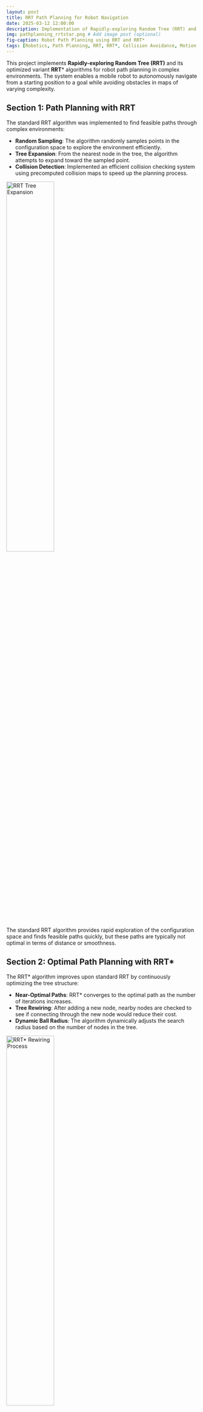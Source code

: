 ```yaml
---
layout: post
title: RRT Path Planning for Robot Navigation
date: 2025-03-12 12:00:00
description: Implementation of Rapidly-exploring Random Tree (RRT) and RRT* algorithms for efficient robot path planning with collision avoidance in complex environments.
img: pathplanning_rrtstar.png # Add image post (optional)
fig-caption: Robot Path Planning using RRT and RRT*
tags: [Robotics, Path Planning, RRT, RRT*, Collision Avoidance, Motion Planning]
---
```


This project implements **Rapidly-exploring Random Tree (RRT)** and its optimized variant **RRT*** algorithms for robot path planning in complex environments. The system enables a mobile robot to autonomously navigate from a starting position to a goal while avoiding obstacles in maps of varying complexity.

## Section 1: **Path Planning with RRT**

The standard RRT algorithm was implemented to find feasible paths through complex environments:

- **Random Sampling**: The algorithm randomly samples points in the configuration space to explore the environment efficiently.
- **Tree Expansion**: From the nearest node in the tree, the algorithm attempts to expand toward the sampled point.
- **Collision Detection**: Implemented an efficient collision checking system using precomputed collision maps to speed up the planning process.

<img src="{{site.baseurl}}/assets/img/pathplanning_rrt.png" alt="RRT Tree Expansion" style="width:50%;" />




The standard RRT algorithm provides rapid exploration of the configuration space and finds feasible paths quickly, but these paths are typically not optimal in terms of distance or smoothness.

## Section 2: **Optimal Path Planning with RRT***

The RRT* algorithm improves upon standard RRT by continuously optimizing the tree structure:

- **Near-Optimal Paths**: RRT* converges to the optimal path as the number of iterations increases.
- **Tree Rewiring**: After adding a new node, nearby nodes are checked to see if connecting through the new node would reduce their cost.
- **Dynamic Ball Radius**: The algorithm dynamically adjusts the search radius based on the number of nodes in the tree.

<img src="{{site.baseurl}}/assets/img/pathplannning_rrtstar.png" alt="RRT* Rewiring Process" style="width:50%;" />

The implementation includes:
- Efficient neighbor searching within a dynamically calculated radius
- Path cost optimization through tree rewiring
- Smooth trajectory generation between nodes

<!-- ## Environment Representation

The system works with different environment maps:

- **Occupancy Grid Maps**: Loaded from image files with configurable resolution.
- **Precomputed Collision Maps**: Generated to accelerate collision checking during planning.
- **Map Bounds**: Automatic detection and enforcement of navigable areas. -->
<!-- 
<img src="{{site.baseurl}}/assets/img/map_representation.png" alt="Map Representation" style="width:40%;" /> -->

<!-- ## Robot Kinematics and Simulation

The planner accounts for the robot's kinematic constraints:

- **Unicycle Model**: The robot follows a unicycle motion model with controllable linear and angular velocities.
- **Motion Simulation**: Realistic trajectory prediction based on velocity and steering commands.
- **Collision Footprint**: Circular robot footprint used for collision checking. -->

## Results and Performance

The implementation was tested on multiple environments:

- **Willow Garage Map**: A complex office environment with narrow corridors and multiple rooms.
- **MyHal Map**: A simple environment with various obstacles and open spaces.


Performance metrics:
- RRT* consistently produced shorter, smoother paths compared to standard RRT
- Collision checking optimization resulted in significant performance improvements
- The system successfully navigated through complex environments with narrow passages

<video width="90%" controls>
  <source src="{{site.baseurl}}/assets/img/pathplanning_sim.webm" type="video/webm">
  Your browser does not support the video tag.
</video>

## Implementation Details

The system was implemented in Python with the following key components:

- **Map Processing**: Tools for loading and processing occupancy grid maps
- **Collision Detection**: Efficient collision checking using precomputed maps
- **Visualization**: Real-time visualization of the planning process using Pygame
- **Path Recovery**: Extraction of the final path from the constructed tree

This project demonstrates expertise in:
- **Sampling-based planning algorithms**
- **Robot motion planning and control**
- **Collision detection and avoidance**
- **Path optimization techniques**
